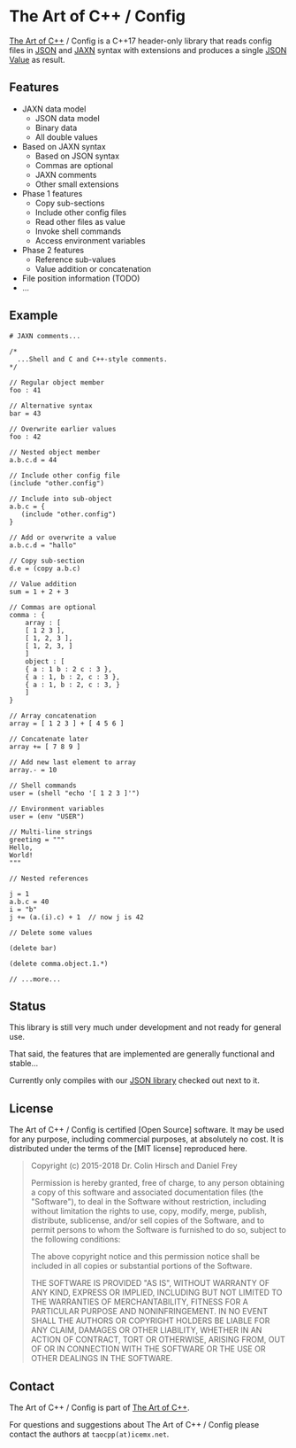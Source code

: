 # The Art of C++ / Config

[The Art of C++](https://taocpp.github.io/) / Config is a C++17 header-only library that reads config files in [JSON](https://tools.ietf.org/html/rfc8259) and [JAXN](https://github.com/stand-art/jaxn) syntax with extensions and produces a single [JSON Value](https://github.com/taocpp/json) as result.

## Features

 * JAXN data model
   * JSON data model
   * Binary data
   * All double values
 * Based on JAXN syntax
   * Based on JSON syntax
   * Commas are optional
   * JAXN comments
   * Other small extensions
 * Phase 1 features
   * Copy sub-sections
   * Include other config files
   * Read other files as value
   * Invoke shell commands
   * Access environment variables
 * Phase 2 features
   * Reference sub-values
   * Value addition or concatenation
 * File position information (TODO)
 * ...

## Example

```
# JAXN comments...

/*
  ...Shell and C and C++-style comments.
*/

// Regular object member
foo : 41

// Alternative syntax
bar = 43

// Overwrite earlier values
foo : 42

// Nested object member
a.b.c.d = 44

// Include other config file
(include "other.config")

// Include into sub-object
a.b.c = {
   (include "other.config")
}

// Add or overwrite a value
a.b.c.d = "hallo"

// Copy sub-section
d.e = (copy a.b.c)

// Value addition
sum = 1 + 2 + 3

// Commas are optional
comma : {
    array : [
	[ 1 2 3 ],
	[ 1, 2, 3 ],
	[ 1, 2, 3, ]
    ]
    object : [
	{ a : 1 b : 2 c : 3 },
	{ a : 1, b : 2, c : 3 },
	{ a : 1, b : 2, c : 3, }
    ]
}

// Array concatenation
array = [ 1 2 3 ] + [ 4 5 6 ]

// Concatenate later
array += [ 7 8 9 ]

// Add new last element to array
array.- = 10

// Shell commands
user = (shell "echo '[ 1 2 3 ]'")

// Environment variables
user = (env "USER")

// Multi-line strings
greeting = """
Hello,
World!
"""

// Nested references

j = 1
a.b.c = 40
i = "b"
j += (a.(i).c) + 1  // now j is 42

// Delete some values

(delete bar)

(delete comma.object.1.*)

// ...more...
```

## Status

This library is still very much under development and not ready for general use.

That said, the features that are implemented are generally functional and stable...

Currently only compiles with our [JSON library](https://github.com/taocpp/json) checked out next to it.

## License

The Art of C++ / Config is certified [Open Source] software.
It may be used for any purpose, including commercial purposes, at absolutely no cost.
It is distributed under the terms of the [MIT license] reproduced here.

> Copyright (c) 2015-2018 Dr. Colin Hirsch and Daniel Frey
>
> Permission is hereby granted, free of charge, to any person obtaining a copy of this software and associated documentation files (the "Software"), to deal in the Software without restriction, including without limitation the rights to use, copy, modify, merge, publish, distribute, sublicense, and/or sell copies of the Software, and to permit persons to whom the Software is furnished to do so, subject to the following conditions:
>
> The above copyright notice and this permission notice shall be included in all copies or substantial portions of the Software.
>
> THE SOFTWARE IS PROVIDED "AS IS", WITHOUT WARRANTY OF ANY KIND, EXPRESS OR IMPLIED, INCLUDING BUT NOT LIMITED TO THE WARRANTIES OF MERCHANTABILITY, FITNESS FOR A PARTICULAR PURPOSE AND NONINFRINGEMENT. IN NO EVENT SHALL THE AUTHORS OR COPYRIGHT HOLDERS BE LIABLE FOR ANY CLAIM, DAMAGES OR OTHER LIABILITY, WHETHER IN AN ACTION OF CONTRACT, TORT OR OTHERWISE, ARISING FROM, OUT OF OR IN CONNECTION WITH THE SOFTWARE OR THE USE OR OTHER DEALINGS IN THE SOFTWARE.

## Contact

The Art of C++ / Config is part of [The Art of C++](https://taocpp.github.io/).

For questions and suggestions about The Art of C++ / Config please contact the authors at `taocpp(at)icemx.net`.
